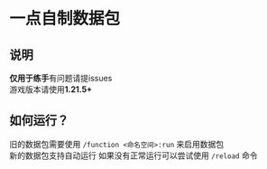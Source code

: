 # 一点自制数据包  
## 说明  
**仅用于练手**有问题请提issues  
游戏版本请使用**1.21.5+**  

## 如何运行？  
旧的数据包需要使用 `/function <命名空间>:run` 来启用数据包  
新的数据包支持自动运行 如果没有正常运行可以尝试使用 `/reload` 命令  




